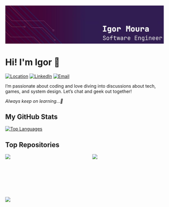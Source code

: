 ![Banner](linkedin-banner.jpeg)
# Hi! I'm Igor 👋
[![Location](https://img.shields.io/badge/Location-S%C3%A3o_Paulo%2C_Brasil-003366?style=flat-square)](https://www.google.com/maps?q=São+Bernardo+do+Campo,+SP)  [![LinkedIn](https://img.shields.io/badge/LinkedIn-0A66C2?style=flat-square&logo=linkedin&logoColor=white)](https://www.linkedin.com/in/igor-batista-de-moura/)  [![Email](https://img.shields.io/badge/Email-D14836?style=flat-square&logo=gmail&logoColor=white)](mailto:igor.moura254@hotmail.com)

I’m passionate about coding and love diving into discussions about tech, games, and system design. Let’s chat and geek out together!

 *Always keep on learning...🚀*



## My GitHub Stats

<a href="https://github.com/IgorMoura25" align="left"><img src="https://github-readme-stats.vercel.app/api/top-langs/?username=IgorMoura25&langs_count=10&title_color=0891b2&text_color=ffffff&icon_color=0891b2&bg_color=1c1917&hide_border=true&locale=en&custom_title=Top%20%Languages" alt="Top Languages" /></a>

## Top Repositories

<div width="100%" align="center"><a href="https://github.com/IgorMoura25/azure-technews" align="left"><img align="left" width="45%" src="https://github-readme-stats.vercel.app/api/pin/?username=IgorMoura25&repo=azure-technews&title_color=0891b2&text_color=ffffff&icon_color=0891b2&bg_color=1c1917&hide_border=true&locale=en" /></a><a href="https://github.com/IgorMoura25/azure-techbox" align="right"><img align="right" width="45%" src="https://github-readme-stats.vercel.app/api/pin/?username=IgorMoura25&repo=azure-techbox&title_color=0891b2&text_color=ffffff&icon_color=0891b2&bg_color=1c1917&hide_border=true&locale=en" /></a></div><br /><br /><br /><br /><br /><br /><br />

<br />

<div width="100%" align="center"><a href="https://github.com/IgorMoura25/CodingChallenges" align="left"><img align="left" width="45%" src="https://github-readme-stats.vercel.app/api/pin/?username=IgorMoura25&repo=CodingChallenges&title_color=0891b2&text_color=ffffff&icon_color=0891b2&bg_color=1c1917&hide_border=true&locale=en" /></a></div>
